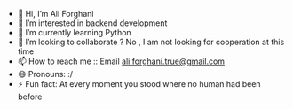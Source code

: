 - 👋 Hi, I’m Ali Forghani
- 👀 I’m interested in backend development
- 🌱 I’m currently learning Python
- 💞️ I’m looking to collaborate ? No , I am not looking for cooperation at this time
- 📫 How to reach me :: Email ali.forghani.true@gmail.com
- 😄 Pronouns: :/
- ⚡ Fun fact: At every moment you stood where no human had been before

<!---
ali-forghani-true/ali-forghani-true is a ✨ special ✨ repository because its `README.md` (this file) appears on your GitHub profile.
You can click the Preview link to take a look at your changes.
--->
